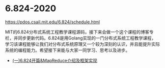 # 6.824-2020
https://pdos.csail.mit.edu/6.824/schedule.html

MIT的6.824分布式系统工程教学课程源码，接下来会做一个这个课程的博客专栏，并同步更新代码。6.824是用Golang实现的一门分布式系统工程教学课程，学习该课程能够让我们对分布式系统原理又一个较为深刻的认识，并且能提升实际系统的编程能力。希望接下来能与大家一同学习、思考以及进步。

- [(一)6.824开篇&MapReduce介绍及框架实现](https://berryjam.github.io/2020/09/6.824%E5%88%86%E5%B8%83%E5%BC%8F%E7%B3%BB%E7%BB%9F%E8%AF%BE%E7%A8%8B%E7%B3%BB%E5%88%97(%E4%B8%80)-MapReduce%E4%BB%8B%E7%BB%8D%E5%8F%8A%E6%A1%86%E6%9E%B6%E5%AE%9E%E7%8E%B0/)
